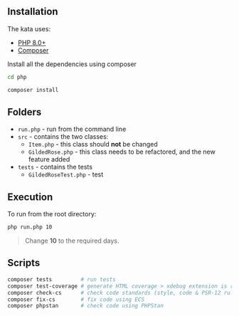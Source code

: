 ## Installation

The kata uses:

- [PHP 8.0+](https://www.php.net/downloads.php)
- [Composer](https://getcomposer.org)

Install all the dependencies using composer

```sh
cd php

composer install
```

## Folders

- `run.php` - run from the command line
- `src` - contains the two classes:
  - `Item.php` - this class should **not** be changed
  - `GildedRose.php` - this class needs to be refactored, and the new feature added
- `tests` - contains the tests
  - `GildedRoseTest.php` - test

## Execution

To run from the root directory:

```sh
php run.php 10
```

> Change **10** to the required days.

## Scripts

```sh
composer tests         # run tests
composer test-coverage # generate HTML coverage > xdebug extension is required!
composer check-cs      # check code standards (style, code & PSR-12 rules)
composer fix-cs        # fix code using ECS
composer phpstan       # check code using PHPStan
```

